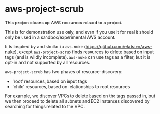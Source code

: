 # aws-project-scrub

This project cleans up AWS resources related to a project.

This is for demonstration use only, and even if you use it for real it should
only be used in a sandbox/experimental AWS account.

It is inspired by and similar to `aws-nuke` (https://github.com/ekristen/aws-nuke),
except `aws-project-scrub` finds resources to delete based on input tags (and is wildly
incomplete). `aws-nuke` can use tags as a filter, but it is opt-in and not supported by
all resources.

`aws-project-scrub` has two phases of resource-discovery:

* 'root' resources, based on input tags
* 'child' resources, based on relationships to root resources

For example, we discover VPCs to delete based on the tags passed in,
but we then proceed to delete all subnets and EC2 instances discovered by
searching for things related to the VPC.
